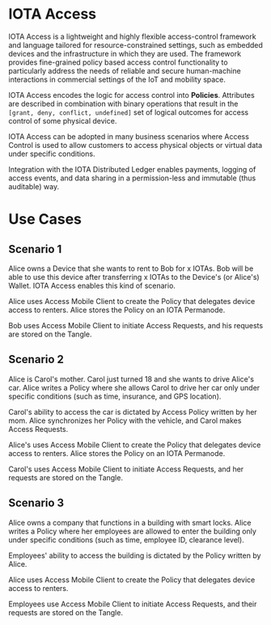 # IOTA Access

IOTA Access is a lightweight and highly flexible access-control framework and language tailored for resource-constrained settings, such as embedded devices and the infrastructure in which they are used. The framework provides fine-grained policy based access control functionality to particularly address the needs of reliable and secure human-machine interactions in commercial settings of the IoT and mobility space.

IOTA Access encodes the logic for access control into **Policies**. Attributes are described in combination with binary operations that result in the `[grant, deny, conflict, undefined]` set of logical outcomes for access control of some physical device.

IOTA Access can be adopted in many business scenarios where Access Control is used to allow customers to access physical objects or virtual data under specific conditions.

Integration with the IOTA Distributed Ledger enables payments, logging of access events, and data sharing in a permission-less and immutable (thus auditable) way.

# Use Cases

## Scenario 1

Alice owns a Device that she wants to rent to Bob for x IOTAs. Bob will be able to use this device after transferring x IOTAs to the Device's (or Alice's) Wallet. IOTA Access enables this kind of scenario.

Alice uses Access Mobile Client to create the Policy that delegates device access to renters. Alice stores the Policy on an IOTA Permanode.

Bob uses Access Mobile Client to initiate Access Requests, and his requests are stored on the Tangle.

## Scenario 2
Alice is Carol's mother. Carol just turned 18 and she wants to drive Alice's car. Alice writes a Policy where she allows Carol to drive her car only under specific conditions (such as time, insurance, and GPS location).

Carol's ability to access the car is dictated by Access Policy written by her mom. Alice synchronizes her Policy with the vehicle, and Carol makes Access Requests.

Alice's uses Access Mobile Client to create the Policy that delegates device access to renters. Alice stores the Policy on an IOTA Permanode.

Carol's uses Access Mobile Client to initiate Access Requests, and her requests are stored on the Tangle.

## Scenario 3
Alice owns a company that functions in a building with smart locks. Alice writes a Policy where her employees are allowed to enter the building only under specific conditions (such as time, employee ID, clearance level).

Employees' ability to access the building is dictated by the Policy written by Alice.

Alice uses Access Mobile Client to create the Policy that delegates device access to renters.

Employees use Access Mobile Client to initiate Access Requests, and their requests are stored on the Tangle.
